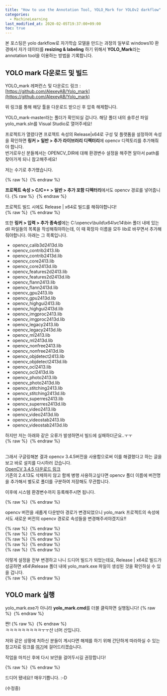 ```yaml
---
title: "How to use the Annotation Tool, YOLO_Mark for YOLOv2 darkflow"
categories: 
  - MachineLearning
last_modified_at: 2020-02-05T19:37:00+09:00
toc: true
---
```


본 포스팅은 yolo darkflow로 자가학습 모델을 만드는 과정의 일부로 windows10 환경에서 자가 데이터를 **resizing & labeling** 하기 위해서 **YOLO_Mark**라는 annotation tool을 이용하는 방법을 기록합니다.<br/>

YOLO mark 다운로드 및 빌드
------

YOLO_mark 레퍼런스 및 다운로드 링크 : [https://github.com/AlexeyAB/Yolo_mark](https://github.com/AlexeyAB/Yolo_mark)

위 링크를 통해 해당 툴을 다운로드 받으신 후 압축 해제합니다.<br/>

YOLO_mark-master라는 폴더가 확인되실 겁니다. 해당 폴더 내의 솔루션 파일 yolo_mark.sln를 Visual Studio로 열어주세요!<br/>

프로젝트가 열렸다면 프로젝트 속성의 Release|x64로 구성 및 플랫폼을 설정하여 속성을 확인하면 **링커 \> 일반 \> 추가 라이브러리 디렉터리**에 opencv 디렉토리를 추가해줘야 합니다.<br/>
번거로우신 분들께서는 OPENCV_DIR에 대해 환경변수 설정을 해주면 알아서 path를 찾아가게 되니 참고해주세요!<br/>

저는 수기로 추가했습니다.<br/>

{% raw %} <img src="https://ohjinjin.github.io/assets/images/20200203yolomark/capture1.JPG" alt=""> {% endraw %}

**프로젝트 속성 \> C/C\+\+ \> 일반 \> 추가 포함 디렉터리**에서도 opencv 경로를 넣어줍니다.
{% raw %} <img src="https://ohjinjin.github.io/assets/images/20200203yolomark/capture3.JPG" alt=""> {% endraw %}

프로젝트 빌드 시에도 Release | x64로 빌드를 해줘야합니다!<br/>
{% raw %} <img src="https://ohjinjin.github.io/assets/images/20200203yolomark/capture1.JPG" alt=""> {% endraw %}

또한 **링커 \> 입력 \> 추가 종속성**에는 C:\\opencv\\build\\x64\\vc14\\bin 폴더 내에 있는 dll 파일들의 목록을 작성해줘야하는데, 이 때 확장자 이름을 모두 lib로 바꾸면서 추가해줘야합니다. 아래는 그 목록입니다.<br/>
* opencv_calib3d2413d.lib
* opencv_contrib2413.lib
* opencv_contrib2413d.lib
* opencv_core2413.lib
* opencv_core2413d.lib
* opencv_features2d2413.lib
* opencv_features2d2413d.lib
* opencv_flann2413.lib
* opencv_flann2413d.lib
* opencv_gpu2413.lib
* opencv_gpu2413d.lib
* opencv_highgui2413.lib
* opencv_highgui2413d.lib
* opencv_imgproc2413.lib
* opencv_imgproc2413d.lib
* opencv_legacy2413.lib
* opencv_legacy2413d.lib
* opencv_ml2413.lib
* opencv_ml2413d.lib
* opencv_nonfree2413.lib
* opencv_nonfree2413d.lib
* opencv_objdetect2413.lib
* opencv_objdetect2413d.lib
* opencv_ocl2413.lib
* opencv_ocl2413d.lib
* opencv_photo2413.lib
* opencv_photo2413d.lib
* opencv_stitching2413.lib
* opencv_stitching2413d.lib
* opencv_superres2413.lib
* opencv_superres2413d.lib
* opencv_video2413.lib
* opencv_video2413d.lib
* opencv_videostab2413.lib
* opencv_videostab2413d.lib

하지만 저는 아래와 같은 오류가 발생하면서 빌드에 실패하더군요..ㅜㅜ<br/>
{% raw %} <img src="https://ohjinjin.github.io/assets/images/20200203yolomark/capture4.JPG" alt=""> {% endraw %}

<br/>그래서 구글링해본 결과 opencv 3.4.5버전을 사용함으로써 이를 해결했다고 하는 글을 보고 바로 설치를 다시하러 갔습니다.<br/>
[OpenCV 3.4.5 다운로드 링크](https://sourceforge.net/projects/opencvlibrary/)
<br/>
기존의 2.4.13도 삭제하지 않고 함께 병행 사용하고싶다면 opencv 폴더 이름에 버전명을 추가해서 별도로 폴더를 구분하여 저장해도 무관합니다.<br/>

이후에 시스템 환경변수까지 등록해주시면 됩니다.<br/>

{% raw %} <img src="https://ohjinjin.github.io/assets/images/20200203yolomark/capture5.JPG" alt=""> {% endraw %}


opencv 버전을 새롭게 다운받아 경로가 변경되었으니 yolo_mark 프로젝트의 속성에서도 새로운 버전의 opencv 경로로 속성들을 변경해주셔야겠지요!!<br/>

{% raw %} <img src="https://ohjinjin.github.io/assets/images/20200203yolomark/capture6.JPG" alt=""> {% endraw %}
<br/>
{% raw %} <img src="https://ohjinjin.github.io/assets/images/20200203yolomark/capture7.JPG" alt=""> {% endraw %}
<br/>
{% raw %} <img src="https://ohjinjin.github.io/assets/images/20200203yolomark/capture8.JPG" alt=""> {% endraw %}
<br/>
{% raw %} <img src="https://ohjinjin.github.io/assets/images/20200203yolomark/capture9.JPG" alt=""> {% endraw %}
<br/>
{% raw %} <img src="https://ohjinjin.github.io/assets/images/20200203yolomark/capture10.JPG" alt=""> {% endraw %}
<br/>

이렇게 설정을 전부 변경하고 나니 드디어 빌드가 되었는데요, Release | x64로 빌드가 성공하면 x64\\Release 폴더 내에 yolo_mark.exe 파일이 생성된 것을 확인하실 수 있을 겁니다.<br/>
{% raw %} <img src="https://ohjinjin.github.io/assets/images/20200203yolomark/capture11.JPG" alt=""> {% endraw %}
<br/>


YOLO mark 실행
------
yolo_mark.exe가 아니라 **yolo_mark.cmd**를 더블 클릭하면 실행됩니다!
{% raw %} <img src="https://ohjinjin.github.io/assets/images/20200203yolomark/capture12.JPG" alt=""> {% endraw %}
<br/>

짠!
{% raw %} <img src="https://ohjinjin.github.io/assets/images/20200203yolomark/capture13.JPG" alt=""> {% endraw %}
<br/>
ㅋㅋㅋㅋㅋㅋㅋㅋㅋㅜㅜ산 너머 산입니다.<br/>

저와 같은 상황에 처하신 분들이 계시다면 해제를 하기 위해 간단하게 따라하실 수 있는 참고자료 링크를 [여기](https://macsplex.com/31595)에 걸어드리겠습니다.<br/>

작업을 마치신 후에 다시 보안을 걸어두시길 권장합니다!<br/>

{% raw %} <img src="https://ohjinjin.github.io/assets/images/20200203yolomark/capture14.JPG" alt=""> {% endraw %}
<br/>

드디어 됐네요!! 매우기쁩니다. :-D

(수정중)